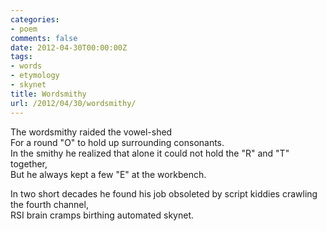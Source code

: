 ```yaml
---
categories:
- poem
comments: false
date: 2012-04-30T00:00:00Z
tags:
- words
- etymology
- skynet
title: Wordsmithy
url: /2012/04/30/wordsmithy/
---
```


The wordsmithy raided the vowel-shed  
For a round "O" to hold up surrounding consonants.  
In the smithy he realized that alone it could not hold the "R" and "T" together,  
But he always kept a few "E" at the workbench.  

In two short decades he found his job obsoleted by script kiddies crawling the fourth channel,  
RSI brain cramps birthing automated skynet.  
